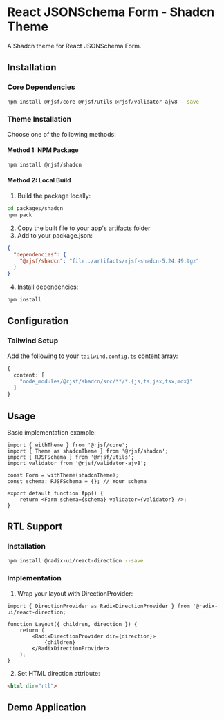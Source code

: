 # React JSONSchema Form - Shadcn Theme

A Shadcn theme for React JSONSchema Form.

## Installation

### Core Dependencies
```bash
npm install @rjsf/core @rjsf/utils @rjsf/validator-ajv8 --save
```

### Theme Installation

Choose one of the following methods:

#### Method 1: NPM Package  
```bash
npm install @rjsf/shadcn
```

#### Method 2: Local Build
1. Build the package locally:
```bash
cd packages/shadcn
npm pack
```

2. Copy the built file to your app's artifacts folder
3. Add to your package.json:
```json
{
  "dependencies": {
    "@rjsf/shadcn": "file:./artifacts/rjsf-shadcn-5.24.49.tgz"
  }
}
```

4. Install dependencies:
```bash
npm install
```

## Configuration

### Tailwind Setup
Add the following to your `tailwind.config.ts` content array:
```ts
{
  content: [
    "node_modules/@rjsf/shadcn/src/**/*.{js,ts,jsx,tsx,mdx}"
  ]
}
```

## Usage

Basic implementation example:
```tsx
import { withTheme } from '@rjsf/core';
import { Theme as shadcnTheme } from '@rjsf/shadcn';
import { RJSFSchema } from '@rjsf/utils';
import validator from '@rjsf/validator-ajv8';

const Form = withTheme(shadcnTheme);
const schema: RJSFSchema = {}; // Your schema

export default function App() {
    return <Form schema={schema} validator={validator} />;
}
```

## RTL Support

### Installation
```bash
npm install @radix-ui/react-direction --save
```

### Implementation

1. Wrap your layout with DirectionProvider:
```tsx
import { DirectionProvider as RadixDirectionProvider } from '@radix-ui/react-direction;

function Layout({ children, direction }) {
    return (
        <RadixDirectionProvider dir={direction}>
            {children}
        </RadixDirectionProvider>
    );
}
```

2. Set HTML direction attribute:
```html
<html dir="rtl">
```
## Demo Application
